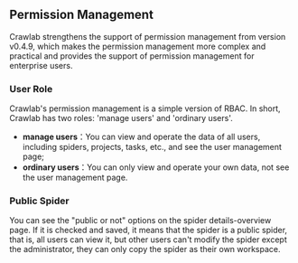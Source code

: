 ## Permission Management

Crawlab strengthens the support of permission management from version v0.4.9, which makes the permission management more complex and practical and provides the support of permission management for enterprise users.

### User Role

Crawlab's permission management is a simple version of RBAC. In short, Crawlab has two roles: 'manage users' and 'ordinary users'.

- **manage users**：You can view and operate the data of all users, including spiders, projects, tasks, etc., and see the user management page;
- **ordinary users**：You can only view and operate your own data, not see the user management page.

### Public Spider

You can see the "public or not" options on the spider details-overview page. If it is checked and saved, it means that the spider is a public spider, that is, all users can view it, but other users can't modify the spider except the administrator, they can only copy the spider as their own workspace.